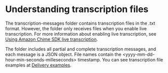 # Understanding transcription files<a name="transcription-messages"></a>

The transcription\-messages folder contains transcription files in the \.txt format\. However, the folder only receives files when you enable live transcription\. For more information about enabling live transcription, see [Using Amazon Chime SDK live transcription](meeting-transcription.md)\.

The folder includes all partial and complete transcription messages, and each message is a JSON object\. File names contain the <yyyy\-mm\-dd\-hour\-min\-seconds\-milleseconds> timestamp\. You can see transcription file examples at [Delivery examples](delivery-examples.md)\.